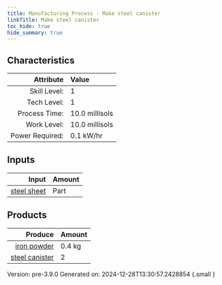 ```yaml
---
title: Manufacturing Process - Make steel canister
linkTitle: Make steel canister
toc_hide: true
hide_summary: true
---
```



## Characteristics

| Attribute      | Value |
|--------:|:------|
|Skill Level:|1|
|Tech Level:|1|
|Process Time:|10.0 millisols|
|Work Level:|10.0 millisols|
|Power Required:|0.1 kW/hr|

## Inputs

| Input      | Amount |
|--------:|:------|
|[steel sheet](/docs/definitions/part/steel-sheet)|Part|1|

## Products


| Produce      | Amount |
|--------:|:------|
|[iron powder](/docs/definitions/resource/iron-powder)|0.4 kg|
|[steel canister](/docs/definitions/part/steel-canister)|2|


Version: pre-3.9.0 Generated on: 2024-12-28T13:30:57.2428854
{.small }

